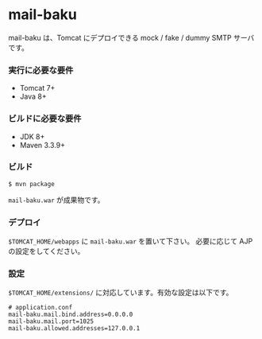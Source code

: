 # mail-baku
mail-baku は、Tomcat にデプロイできる mock / fake / dummy SMTP サーバです。

### 実行に必要な要件
* Tomcat 7+
* Java 8+

### ビルドに必要な要件
* JDK 8+
* Maven 3.3.9+

### ビルド

```
$ mvn package
```
`mail-baku.war` が成果物です。

### デプロイ
`$TOMCAT_HOME/webapps` に `mail-baku.war` を置いて下さい。
必要に応じて AJP の設定をしてください。

### 設定
`$TOMCAT_HOME/extensions/` に対応しています。有効な設定は以下です。
```
# application.conf
mail-baku.mail.bind.address=0.0.0.0
mail-baku.mail.port=1025
mail-baku.allowed.addresses=127.0.0.1
```

